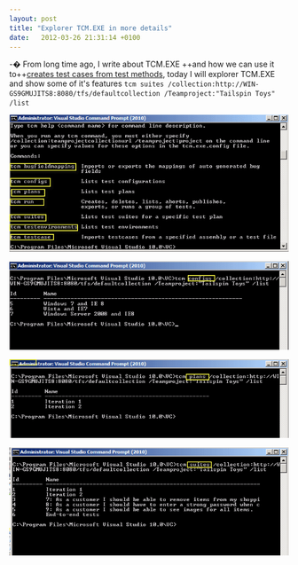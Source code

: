 ```yaml
---
layout: post
title: "Explorer TCM.EXE in more details"
date:   2012-03-26 21:31:14 +0100
---
```


-� From long time ago, I write about TCM.EXE ++and how we can use it
to++[creates test cases from test
methods](https://mohamedradwan-devops.github.io/posts/creates-test-cases-from-test-methods-using-tcm-exe/ "Create Test Cases using TCM.EXE"),
today I will explorer TCM.EXE and show some of it\'s features
`tcm suites /collection:http://WIN-GS9GMUJITS8:8080/tfs/defaultcollection /Teamproject:"Tailspin Toys" /list`

[![TCM](/assets/img/2012/03/4.png)](/assets/img/2012/03/4.png)

[![TCM Config](/assets/img/2012/03/1.png)](/assets/img/2012/03/1.png)

[![TCM Plans](/assets/img/2012/03/2.png)](/assets/img/2012/03/2.png)

[![TCM Suites](/assets/img/2012/03/3.png)](/assets/img/2012/03/3.png)

